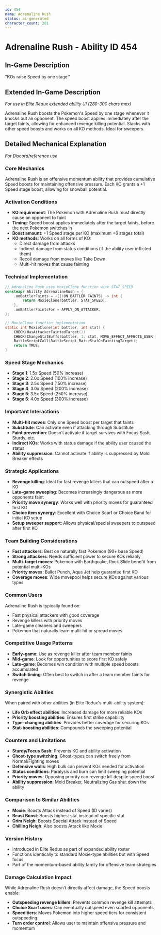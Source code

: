 ```yaml
---
id: 454
name: Adrenaline Rush
status: ai-generated
character_count: 281
---
```


# Adrenaline Rush - Ability ID 454

## In-Game Description
"KOs raise Speed by one stage."

## Extended In-Game Description
*For use in Elite Redux extended ability UI (280-300 chars max)*

Adrenaline Rush boosts the Pokemon's Speed by one stage whenever it knocks out an opponent. The speed boost applies immediately after the target faints, allowing for enhanced revenge killing potential. Stacks with other speed boosts and works on all KO methods. Ideal for sweepers.

## Detailed Mechanical Explanation
*For Discord/reference use*

### Core Mechanics
Adrenaline Rush is an offensive momentum ability that provides cumulative Speed boosts for maintaining offensive pressure. Each KO grants a +1 Speed stage boost, allowing for snowball potential.

### Activation Conditions
- **KO requirement**: The Pokemon with Adrenaline Rush must directly cause an opponent to faint
- **Timing**: Speed boost applies immediately after the target faints, before the next Pokemon switches in
- **Boost amount**: +1 Speed stage per KO (maximum +6 stages total)
- **KO methods**: Works on all forms of KO:
  - Direct damage from attacks
  - Indirect damage from status conditions (if the ability user inflicted them)
  - Recoil damage from moves like Take Down
  - Multi-hit moves that cause fainting

### Technical Implementation
```c
// Adrenaline Rush uses MoxieClone function with STAT_SPEED
constexpr Ability AdrenalineRush = {
    .onBattlerFaints = +[](ON_BATTLER_FAINTS) -> int { 
        return MoxieClone(battler, STAT_SPEED); 
    },
    .onBattlerFaintsFor = APPLY_ON_ATTACKER,
};

// MoxieClone function implementation
static int MoxieClone(int battler, int stat) {
    CHECK(HasAttackerFaintedTarget())
    CHECK(ChangeStatBuffs(battler, 1, stat, MOVE_EFFECT_AFFECTS_USER | STAT_BUFF_DONT_SET_BUFFERS, NULL))
    BattleScriptCall(BattleScript_RaiseStatOnFaintingTarget);
    return TRUE;
}
```

### Speed Stage Mechanics
- **Stage 1**: 1.5x Speed (50% increase)
- **Stage 2**: 2.0x Speed (100% increase)  
- **Stage 3**: 2.5x Speed (150% increase)
- **Stage 4**: 3.0x Speed (200% increase)
- **Stage 5**: 3.5x Speed (250% increase)
- **Stage 6**: 4.0x Speed (300% increase)

### Important Interactions
- **Multi-hit moves**: Only one Speed boost per target that faints
- **Substitute**: Can activate even if attacking through Substitute
- **Faint prevention**: Doesn't activate if target survives with Focus Sash, Sturdy, etc.
- **Indirect KOs**: Works with status damage if the ability user caused the status
- **Ability suppression**: Cannot activate if ability is suppressed by Mold Breaker effects

### Strategic Applications
- **Revenge killing**: Ideal for fast revenge killers that can outspeed after a KO
- **Late-game sweeping**: Becomes increasingly dangerous as more opponents faint
- **Priority move synergy**: Works well with priority moves for guaranteed first KO
- **Choice item synergy**: Excellent with Choice Scarf or Choice Band for initial KO setup
- **Setup sweeper support**: Allows physical/special sweepers to outspeed after first KO

### Team Building Considerations
- **Fast attackers**: Best on naturally fast Pokemon (90+ base Speed)
- **Strong attackers**: Needs sufficient power to secure KOs reliably  
- **Multi-target moves**: Pokemon with Earthquake, Rock Slide benefit from potential multi-KOs
- **Priority moves**: Bullet Punch, Aqua Jet help guarantee first KO
- **Coverage moves**: Wide movepool helps secure KOs against various types

### Common Users
Adrenaline Rush is typically found on:
- Fast physical attackers with good coverage
- Revenge killers with priority moves
- Late-game cleaners and sweepers
- Pokemon that naturally learn multi-hit or spread moves

### Competitive Usage Patterns
- **Early-game**: Use as revenge killer after team member faints
- **Mid-game**: Look for opportunities to score first KO safely
- **Late-game**: Becomes win condition with multiple speed boosts accumulated
- **Switch timing**: Often best to switch in after a team member faints for revenge

### Synergistic Abilities
When paired with other abilities (in Elite Redux's multi-ability system):
- **Life Orb effect abilities**: Increased damage for more reliable KOs
- **Priority boosting abilities**: Ensures first strike capability
- **Type-changing abilities**: Provides better coverage for securing KOs
- **Stat-boosting abilities**: Compounds the sweeping potential

### Counters and Limitations
- **Sturdy/Focus Sash**: Prevents KO and ability activation
- **Ghost-type switching**: Ghost-types can switch freely from Normal/Fighting moves
- **Defensive walls**: High bulk can prevent KOs needed for activation
- **Status conditions**: Paralysis and burn can limit sweeping potential
- **Priority moves**: Opposing priority can revenge kill despite speed boost
- **Ability suppression**: Mold Breaker, Neutralizing Gas shut down the ability

### Comparison to Similar Abilities
- **Moxie**: Boosts Attack instead of Speed (ID varies)
- **Beast Boost**: Boosts highest stat instead of specific stat
- **Grim Neigh**: Boosts Special Attack instead of Speed
- **Chilling Neigh**: Also boosts Attack like Moxie

### Version History
- Introduced in Elite Redux as part of expanded ability roster
- Functions identically to standard Moxie-type abilities but with Speed focus
- Part of the momentum-based ability family for offensive team strategies

### Damage Calculation Impact
While Adrenaline Rush doesn't directly affect damage, the Speed boosts enable:
- **Outspeeding revenge killers**: Prevents common revenge kill attempts
- **Choice Scarf users**: Can eventually outspeed even scarfed opponents
- **Speed tiers**: Moves Pokemon into higher speed tiers for consistent outspeeding
- **Turn order control**: Allows user to maintain offensive pressure and momentum
